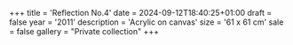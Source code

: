 +++
title = 'Reflection No.4'
date = 2024-09-12T18:40:25+01:00
draft = false
year = '2011'
description = 'Acrylic on canvas'
size = '61 x 61 cm'
sale = false
gallery = "Private collection"
+++
